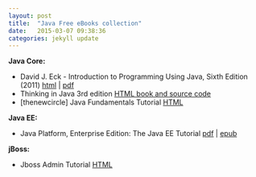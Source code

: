 ```yaml
---
layout: post
title:  "Java Free eBooks collection"
date:   2015-03-07 09:38:36
categories: jekyll update
---
```


**Java Core:**

<ul>
<li>David J. Eck - Introduction to Programming Using Java, Sixth Edition (2011) <a href="http://math.hws.edu/javanotes/">html</a> | <a href="http://math.hws.edu/eck/cs124/downloads/javanotes7-linked.pdf">pdf</a></li>
<li>Thinking in Java 3rd edition <a href="http://www.mindviewinc.com/downloads/TIJ-3rd-edition4.0.zip">HTML book and source code</a></li>
<li>[thenewcircle] Java Fundamentals Tutorial <a href="https://thenewcircle.com/static/bookshelf/java_fundamentals_tutorial/index.html">HTML</a></li>
</ul>

  
**Java EE:**

<ul>
<li>Java Platform, Enterprise Edition: The Java EE Tutorial
<a href="https://docs.oracle.com/javaee/7/JEETT.pdf">pdf</a> | <a href="https://docs.oracle.com/javaee/7/JEETT.epub">epub</a></li>
</ul>



**jBoss:**

<ul>
<li>Jboss Admin Tutorial <a href="https://thenewcircle.com/static/bookshelf/jboss_admin_tutorial/index.html">HTML</a></li>
</ul>
